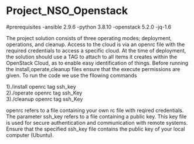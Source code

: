 # Project_NSO_Openstack
#prerequisites
-ansible 2.9.6
-python 3.8.10
-openstack 5.2.0 
-jq-1.6

The project solution consists of three operating modes; deployment, operations, and cleanup.  Access to the cloud is via an openrc file with the required credentials to access a specific cloud. At the time of deployment, the solution should use a TAG to attach to all items it creates within the OpenStack Cloud, as to enable easy identification of things. 
Before running the install,operate,cleanup files ensure that the execute permissions are given.
To run the code we use the fllowing commands 

1)./install openrc tag ssh_key    
2)./operate openrc tag ssh_Key                    
3)./cleanup openrc tag ssh_Key

openrc refers to a file containing your own rc file with reqired credentials.
The parameter ssh_key refers to a file containing a public key. This key file is used for secure authentication and communication with remote systems. Ensure that the specified ssh_key file contains the public key of your local computer (Ubuntu).

